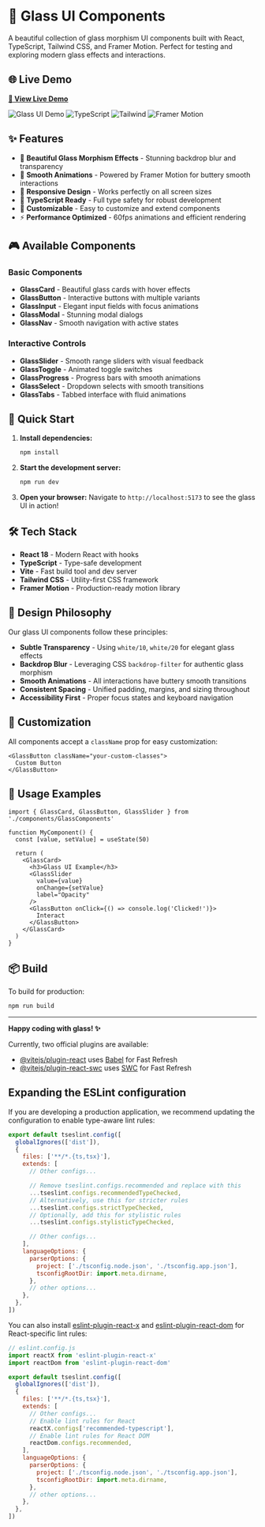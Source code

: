 # 🌟 Glass UI Components

A beautiful collection of glass morphism UI components built with React, TypeScript, Tailwind CSS, and Framer Motion. Perfect for testing and exploring modern glass effects and interactions.

## 🌐 Live Demo
**[🚀 View Live Demo](https://glass-ui-realistic.netlify.app/)**

![Glass UI Demo](https://img.shields.io/badge/Demo-Live-brightgreen) ![TypeScript](https://img.shields.io/badge/TypeScript-Ready-blue) ![Tailwind](https://img.shields.io/badge/Tailwind-CSS-06B6D4) ![Framer Motion](https://img.shields.io/badge/Framer-Motion-FF0080)

## ✨ Features

- 🎨 **Beautiful Glass Morphism Effects** - Stunning backdrop blur and transparency
- 🚀 **Smooth Animations** - Powered by Framer Motion for buttery smooth interactions
- 📱 **Responsive Design** - Works perfectly on all screen sizes
- 🎯 **TypeScript Ready** - Full type safety for robust development
- 🔧 **Customizable** - Easy to customize and extend components
- ⚡ **Performance Optimized** - 60fps animations and efficient rendering

## 🎮 Available Components

### Basic Components
- **GlassCard** - Beautiful glass cards with hover effects
- **GlassButton** - Interactive buttons with multiple variants
- **GlassInput** - Elegant input fields with focus animations
- **GlassModal** - Stunning modal dialogs
- **GlassNav** - Smooth navigation with active states

### Interactive Controls
- **GlassSlider** - Smooth range sliders with visual feedback
- **GlassToggle** - Animated toggle switches
- **GlassProgress** - Progress bars with smooth animations
- **GlassSelect** - Dropdown selects with smooth transitions
- **GlassTabs** - Tabbed interface with fluid animations

## 🚀 Quick Start

1. **Install dependencies:**
   ```bash
   npm install
   ```

2. **Start the development server:**
   ```bash
   npm run dev
   ```

3. **Open your browser:**
   Navigate to `http://localhost:5173` to see the glass UI in action!

## 🛠️ Tech Stack

- **React 18** - Modern React with hooks
- **TypeScript** - Type-safe development
- **Vite** - Fast build tool and dev server
- **Tailwind CSS** - Utility-first CSS framework
- **Framer Motion** - Production-ready motion library

## 🎨 Design Philosophy

Our glass UI components follow these principles:

- **Subtle Transparency** - Using `white/10`, `white/20` for elegant glass effects
- **Backdrop Blur** - Leveraging CSS `backdrop-filter` for authentic glass morphism
- **Smooth Animations** - All interactions have buttery smooth transitions
- **Consistent Spacing** - Unified padding, margins, and sizing throughout
- **Accessibility First** - Proper focus states and keyboard navigation

## 🔧 Customization

All components accept a `className` prop for easy customization:

```tsx
<GlassButton className="your-custom-classes">
  Custom Button
</GlassButton>
```

## 🎯 Usage Examples

```tsx
import { GlassCard, GlassButton, GlassSlider } from './components/GlassComponents'

function MyComponent() {
  const [value, setValue] = useState(50)
  
  return (
    <GlassCard>
      <h3>Glass UI Example</h3>
      <GlassSlider 
        value={value} 
        onChange={setValue} 
        label="Opacity" 
      />
      <GlassButton onClick={() => console.log('Clicked!')}>
        Interact
      </GlassButton>
    </GlassCard>
  )
}
```

## 📦 Build

To build for production:

```bash
npm run build
```

---

**Happy coding with glass! ✨**

Currently, two official plugins are available:

- [@vitejs/plugin-react](https://github.com/vitejs/vite-plugin-react/blob/main/packages/plugin-react) uses [Babel](https://babeljs.io/) for Fast Refresh
- [@vitejs/plugin-react-swc](https://github.com/vitejs/vite-plugin-react/blob/main/packages/plugin-react-swc) uses [SWC](https://swc.rs/) for Fast Refresh

## Expanding the ESLint configuration

If you are developing a production application, we recommend updating the configuration to enable type-aware lint rules:

```js
export default tseslint.config([
  globalIgnores(['dist']),
  {
    files: ['**/*.{ts,tsx}'],
    extends: [
      // Other configs...

      // Remove tseslint.configs.recommended and replace with this
      ...tseslint.configs.recommendedTypeChecked,
      // Alternatively, use this for stricter rules
      ...tseslint.configs.strictTypeChecked,
      // Optionally, add this for stylistic rules
      ...tseslint.configs.stylisticTypeChecked,

      // Other configs...
    ],
    languageOptions: {
      parserOptions: {
        project: ['./tsconfig.node.json', './tsconfig.app.json'],
        tsconfigRootDir: import.meta.dirname,
      },
      // other options...
    },
  },
])
```

You can also install [eslint-plugin-react-x](https://github.com/Rel1cx/eslint-react/tree/main/packages/plugins/eslint-plugin-react-x) and [eslint-plugin-react-dom](https://github.com/Rel1cx/eslint-react/tree/main/packages/plugins/eslint-plugin-react-dom) for React-specific lint rules:

```js
// eslint.config.js
import reactX from 'eslint-plugin-react-x'
import reactDom from 'eslint-plugin-react-dom'

export default tseslint.config([
  globalIgnores(['dist']),
  {
    files: ['**/*.{ts,tsx}'],
    extends: [
      // Other configs...
      // Enable lint rules for React
      reactX.configs['recommended-typescript'],
      // Enable lint rules for React DOM
      reactDom.configs.recommended,
    ],
    languageOptions: {
      parserOptions: {
        project: ['./tsconfig.node.json', './tsconfig.app.json'],
        tsconfigRootDir: import.meta.dirname,
      },
      // other options...
    },
  },
])
```
